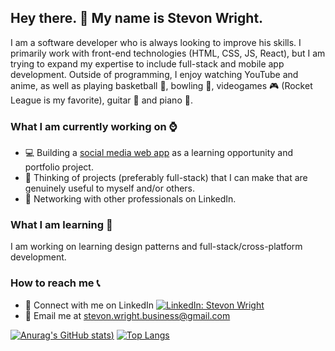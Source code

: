 ## Hey there. :wave: My name is Stevon Wright.

I am a software developer who is always looking to improve his skills. I primarily work with front-end technologies (HTML, CSS, JS, React), but I am trying to expand my expertise to include full-stack and mobile app development. Outside of programming, I enjoy watching YouTube and anime, as well as playing basketball :basketball:, bowling :bowling:,  videogames :video_game: (Rocket League is my favorite), guitar :guitar: and piano :musical_keyboard:.

### What I am currently working on :watch:

- :computer: Building a [social media web app](https://github.com/TeenageMutantCoder/sw-social-app) as a learning opportunity and portfolio project.
- :thinking: Thinking of projects (preferably full-stack) that I can make that are genuinely useful to myself and/or others.
- :briefcase: Networking with other professionals on LinkedIn.

### What I am learning :open_book:

I am working on learning design patterns and full-stack/cross-platform development.

### How to reach me :telephone_receiver:

- :handshake: Connect with me on LinkedIn [![LinkedIn: Stevon Wright](https://img.shields.io/badge/-Stevon_Wright-blue?style=flat-square&logo=Linkedin&logoColor=white&link=https://www.linkedin.com/in/stevon-wright/)](https://www.linkedin.com/in/stevon-wright/)
- :e-mail: Email me at [stevon.wright.business@gmail.com](mailto:stevon.wright.business@gmail.com)

[![Anurag's GitHub stats](https://github-readme-stats.vercel.app/api?username=TeenageMutantCoder&show_icons=true&include_all_commits=true))](https://github.com/anuraghazra/github-readme-stats)
[![Top Langs](https://github-readme-stats.vercel.app/api/top-langs/?username=TeenageMutantCoder&layout=compact)](https://github.com/anuraghazra/github-readme-stats)

<!--
**TeenageMutantCoder/TeenageMutantCoder** is a ✨ _special_ ✨ repository because its `README.md` (this file) appears on your GitHub profile.

Here are some ideas to get you started:

- 🔭 I’m currently working on ...
- 🌱 I’m currently learning ...
- 👯 I’m looking to collaborate on ...
- 🤔 I’m looking for help with ...
- 💬 Ask me about ...
- 📫 How to reach me: ...
- 😄 Pronouns: ...
- ⚡ Fun fact: ...
-->
